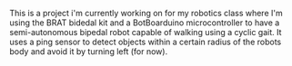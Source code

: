 This is a project i'm currently working on for my robotics class where I'm using the BRAT bidedal kit and a BotBoarduino microcontroller to have a semi-autonomous bipedal robot 
capable of walking using a cyclic gait. It uses a ping sensor to detect objects within a certain radius of the robots body and avoid it by turning left (for now). 
